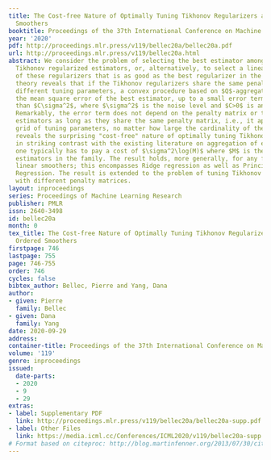 ```yaml
---
title: The Cost-free Nature of Optimally Tuning Tikhonov Regularizers and Other Ordered
  Smoothers
booktitle: Proceedings of the 37th International Conference on Machine Learning
year: '2020'
pdf: http://proceedings.mlr.press/v119/bellec20a/bellec20a.pdf
url: http://proceedings.mlr.press/v119/bellec20a.html
abstract: We consider the problem of selecting the best estimator among a family of
  Tikhonov regularized estimators, or, alternatively, to select a linear combination
  of these regularizers that is as good as the best regularizer in the family. Our
  theory reveals that if the Tikhonov regularizers share the same penalty matrix with
  different tuning parameters, a convex procedure based on $Q$-aggregation achieves
  the mean square error of the best estimator, up to a small error term no larger
  than $C\sigma^2$, where $\sigma^2$ is the noise level and $C>0$ is an absolute constant.
  Remarkably, the error term does not depend on the penalty matrix or the number of
  estimators as long as they share the same penalty matrix, i.e., it applies to any
  grid of tuning parameters, no matter how large the cardinality of the grid is. This
  reveals the surprising "cost-free" nature of optimally tuning Tikhonov regularizers,
  in striking contrast with the existing literature on aggregation of estimators where
  one typically has to pay a cost of $\sigma^2\log(M)$ where $M$ is the number of
  estimators in the family. The result holds, more generally, for any family of ordered
  linear smoothers; this encompasses Ridge regression as well as Principal Component
  Regression. The result is extended to the problem of tuning Tikhonov regularizers
  with different penalty matrices.
layout: inproceedings
series: Proceedings of Machine Learning Research
publisher: PMLR
issn: 2640-3498
id: bellec20a
month: 0
tex_title: The Cost-free Nature of Optimally Tuning Tikhonov Regularizers and Other
  Ordered Smoothers
firstpage: 746
lastpage: 755
page: 746-755
order: 746
cycles: false
bibtex_author: Bellec, Pierre and Yang, Dana
author:
- given: Pierre
  family: Bellec
- given: Dana
  family: Yang
date: 2020-09-29
address: 
container-title: Proceedings of the 37th International Conference on Machine Learning
volume: '119'
genre: inproceedings
issued:
  date-parts:
  - 2020
  - 9
  - 29
extras:
- label: Supplementary PDF
  link: http://proceedings.mlr.press/v119/bellec20a/bellec20a-supp.pdf
- label: Other Files
  link: https://media.icml.cc/Conferences/ICML2020/v119/bellec20a-supp.zip
# Format based on citeproc: http://blog.martinfenner.org/2013/07/30/citeproc-yaml-for-bibliographies/
---
```

